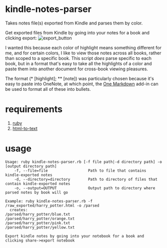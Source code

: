 # kindle-notes-parser
Takes notes file(s) exported from Kindle and parses them by color.

Get exported files from Kindle by going into your notes for a book and clicking export:
![export_button](https://user-images.githubusercontent.com/13872370/115174776-7e05aa00-a08f-11eb-865d-af8c8aca22d7.jpg)


I wanted this because each color of highlight means something different for me, and for certain colors, I like to view those notes across all books, rather than scoped to a specific book. This script _does_ parse specific to each book, but in a format that's easy to take all the highlights of a color and paste them into another document for cross-book viewing pleasures.

The format (* [highlight]; ** [note]) was particularly chosen because it's easy to paste into OneNote, at which point, the [One Markdown](http://www.onenotegem.com/a/documents/gem-for-OneNote/Review_Tab/2019/1126/1214.html) add-in can be used to format all of these into bullets.

# requirements
1. [ruby](https://www.ruby-lang.org/en/downloads/)
2. [html-to-text](https://www.npmjs.com/package/html-to-text)

# usage
```
Usage: ruby kindle-notes-parser.rb [-f file path|-d directory path] -o [output directory path]
    -f, --file=file                  Path to file that contains kindle-exported notes
    -d, --directory=directory        Path to directory of files that contain kindle-exported notes
    -o, --output=OUTPUT              Output path to directory where parsed notes by book will go

Example: ruby kindle-notes-parser.rb -f /raw_exported/harry_potter.html -o /parsed
  creates:
/parsed/harry_potter/blue.txt
/parsed/harry_potter/orange.txt
/parsed/harry_potter/pink.txt
/parsed/harry_potter/yellow.txt

Export kindle notes by going into your notebook for a book and clicking share->export notebook
```
